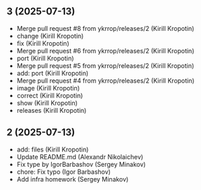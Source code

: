 ## 3 (2025-07-13)

- Merge pull request #8 from ykrrop/releases/2 (Kirill Kropotin)
- change (Kirill Kropotin)
- fix (Kirill Kropotin)
- Merge pull request #6 from ykrrop/releases/2 (Kirill Kropotin)
- port (Kirill Kropotin)
- Merge pull request #5 from ykrrop/releases/2 (Kirill Kropotin)
- add: port (Kirill Kropotin)
- Merge pull request #4 from ykrrop/releases/2 (Kirill Kropotin)
- image (Kirill Kropotin)
- correct (Kirill Kropotin)
- show (Kirill Kropotin)
- releases (Kirill Kropotin)

## 2 (2025-07-13)

- add: files (Kirill Kropotin)
- Update README.md (Alexandr Nikolaichev)
- Fix type by IgorBarbashov (Sergey Minakov)
- chore: Fix typo (Igor Barbashov)
- Add infra homework (Sergey Minakov)

